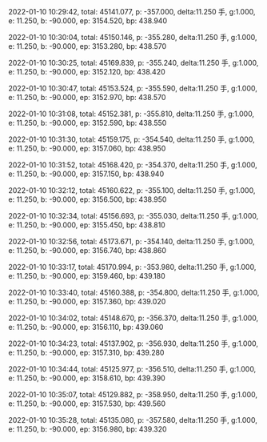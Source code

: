 2022-01-10 10:29:42, total: 45141.077, p: -357.000, delta:11.250 手, g:1.000, e: 11.250, b: -90.000, ep: 3154.520, bp: 438.940

2022-01-10 10:30:04, total: 45150.146, p: -355.280, delta:11.250 手, g:1.000, e: 11.250, b: -90.000, ep: 3153.280, bp: 438.570

2022-01-10 10:30:25, total: 45169.839, p: -355.240, delta:11.250 手, g:1.000, e: 11.250, b: -90.000, ep: 3152.120, bp: 438.420

2022-01-10 10:30:47, total: 45153.524, p: -355.590, delta:11.250 手, g:1.000, e: 11.250, b: -90.000, ep: 3152.970, bp: 438.570

2022-01-10 10:31:08, total: 45152.381, p: -355.810, delta:11.250 手, g:1.000, e: 11.250, b: -90.000, ep: 3152.590, bp: 438.550

2022-01-10 10:31:30, total: 45159.175, p: -354.540, delta:11.250 手, g:1.000, e: 11.250, b: -90.000, ep: 3157.060, bp: 438.950

2022-01-10 10:31:52, total: 45168.420, p: -354.370, delta:11.250 手, g:1.000, e: 11.250, b: -90.000, ep: 3157.150, bp: 438.940

2022-01-10 10:32:12, total: 45160.622, p: -355.100, delta:11.250 手, g:1.000, e: 11.250, b: -90.000, ep: 3156.500, bp: 438.950

2022-01-10 10:32:34, total: 45156.693, p: -355.030, delta:11.250 手, g:1.000, e: 11.250, b: -90.000, ep: 3155.450, bp: 438.810

2022-01-10 10:32:56, total: 45173.671, p: -354.140, delta:11.250 手, g:1.000, e: 11.250, b: -90.000, ep: 3156.740, bp: 438.860

2022-01-10 10:33:17, total: 45170.994, p: -353.980, delta:11.250 手, g:1.000, e: 11.250, b: -90.000, ep: 3159.460, bp: 439.180

2022-01-10 10:33:40, total: 45160.388, p: -354.800, delta:11.250 手, g:1.000, e: 11.250, b: -90.000, ep: 3157.360, bp: 439.020

2022-01-10 10:34:02, total: 45148.670, p: -356.370, delta:11.250 手, g:1.000, e: 11.250, b: -90.000, ep: 3156.110, bp: 439.060

2022-01-10 10:34:23, total: 45137.902, p: -356.930, delta:11.250 手, g:1.000, e: 11.250, b: -90.000, ep: 3157.310, bp: 439.280

2022-01-10 10:34:44, total: 45125.977, p: -356.510, delta:11.250 手, g:1.000, e: 11.250, b: -90.000, ep: 3158.610, bp: 439.390

2022-01-10 10:35:07, total: 45129.882, p: -358.950, delta:11.250 手, g:1.000, e: 11.250, b: -90.000, ep: 3157.530, bp: 439.560

2022-01-10 10:35:28, total: 45135.080, p: -357.580, delta:11.250 手, g:1.000, e: 11.250, b: -90.000, ep: 3156.980, bp: 439.320
